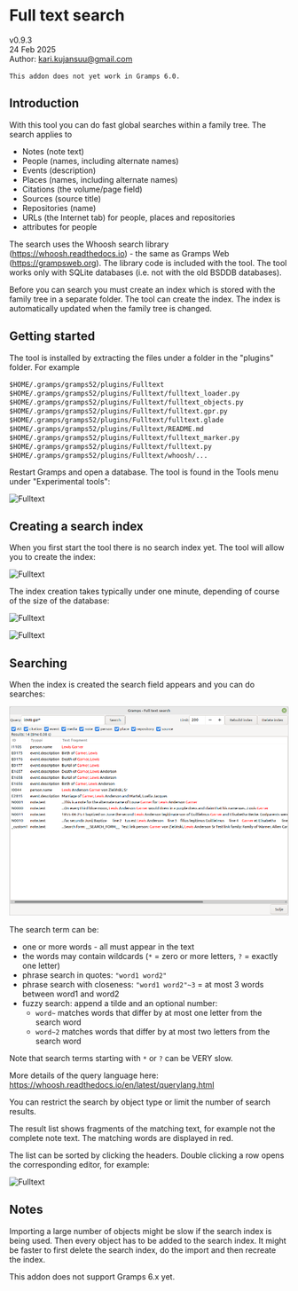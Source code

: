 # Full text search
v0.9.3<br>
24 Feb 2025<br>
Author: kari.kujansuu@gmail.com<br>

    This addon does not yet work in Gramps 6.0.
   
## Introduction

With this tool you can do fast global searches within a family tree. The search applies to 
- Notes (note text)
- People (names, including alternate names)
- Events (description)
- Places (names, including alternate names)
- Citations (the volume/page field)
- Sources (source title)
- Repositories (name)
- URLs (the Internet tab) for people, places and repositories
- attributes for people 

The search uses the Whoosh search library (https://whoosh.readthedocs.io) - the same as Gramps Web (https://grampsweb.org). The library code is included with the tool. The tool works only with SQLite databases (i.e. not with the old BSDDB databases).

Before you can search you must create an index which is stored with the family tree in a separate folder. The tool can create the index. The index is automatically updated when the family tree is changed.

## Getting started

The tool is installed by extracting the files under a folder in the "plugins" folder. For example

    $HOME/.gramps/gramps52/plugins/Fulltext
    $HOME/.gramps/gramps52/plugins/Fulltext/fulltext_loader.py
    $HOME/.gramps/gramps52/plugins/Fulltext/fulltext_objects.py
    $HOME/.gramps/gramps52/plugins/Fulltext/fulltext.gpr.py
    $HOME/.gramps/gramps52/plugins/Fulltext/fulltext.glade
    $HOME/.gramps/gramps52/plugins/Fulltext/README.md
    $HOME/.gramps/gramps52/plugins/Fulltext/fulltext_marker.py
    $HOME/.gramps/gramps52/plugins/Fulltext/fulltext.py
    $HOME/.gramps/gramps52/plugins/Fulltext/whoosh/...

Restart Gramps and open a database. The tool is found in the Tools menu under "Experimental tools":

![Fulltext](images/Fulltext-menu.png)

## Creating a search index

When you first start the tool there is no search index yet. The tool will allow you to create the index:

![Fulltext](images/Fulltext-noindex.png)

The index creation takes typically under one minute, depending of course of the size of the database:

![Fulltext](images/Fulltext-building.png)

![Fulltext](images/Fulltext-indexcreated.png)

## Searching

When the index is created the search field appears and you can do searches:

![Fulltext](images/Fulltext-search-results.png)

The search term can be:

* one or more words - all must appear in the text
* the words may contain wildcards (<code>*</code> = zero or more letters, <code>?</code> = exactly one letter)
* phrase search in quotes: <code>"word1 word2"</code>
* phrase search with closeness: <code>"word1 word2"~3</code> = at most 3 words between word1 and word2
* fuzzy search: append a tilde and an optional number:
  * <code>word~</code> matches words that differ by at most one letter from the search word
  * <code>word~2</code> matches words that differ by at most two letters from the search word

Note that search terms starting with <code>*</code> or <code>?</code> can be VERY slow.

More details of the query language here: https://whoosh.readthedocs.io/en/latest/querylang.html

You can restrict the search by object type or limit the number of search results.

The result list shows fragments of the matching text, for example not the complete note text. The matching words are displayed in red. 

The list can be sorted by clicking the headers. Double clicking a row opens the corresponding editor, for example:

![Fulltext](images/Fulltext-editor.png)


## Notes

Importing a large number of objects might be slow if the search index is being used. Then every object has to be added to the search index. It might be faster to first delete the search index, do the import and then recreate the index.

This addon does not support Gramps 6.x yet.



